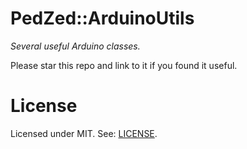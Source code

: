 # PedZed::ArduinoUtils

_Several useful Arduino classes._

Please star this repo and link to it if you found it useful.

# License
Licensed under MIT. See: [LICENSE](LICENSE).
